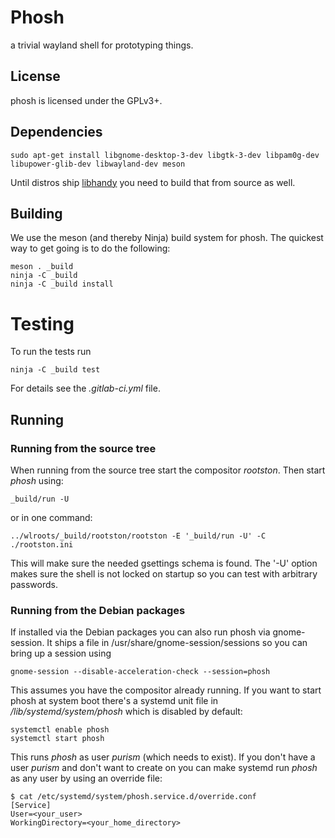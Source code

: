 # Phosh

a trivial wayland shell for prototyping things.

## License

phosh is licensed under the GPLv3+.

## Dependencies

    sudo apt-get install libgnome-desktop-3-dev libgtk-3-dev libpam0g-dev libupower-glib-dev libwayland-dev meson

Until distros ship [libhandy](https://source.puri.sm/Librem5/libhandy) you
need to build that from source as well.

## Building

We use the meson (and thereby Ninja) build system for phosh.  The quickest
way to get going is to do the following:

    meson . _build
    ninja -C _build
    ninja -C _build install

# Testing

To run the tests run

    ninja -C _build test

For details see the *.gitlab-ci.yml* file.

## Running
### Running from the source tree
When running from the source tree start the compositor *rootston*. Then start
*phosh* using:

    _build/run -U

or in one command:

    ../wlroots/_build/rootston/rootston -E '_build/run -U' -C ./rootston.ini

This will make sure the needed gsettings schema is found. The '-U' option makes
sure the shell is not locked on startup so you can test with arbitrary
passwords.

### Running from the Debian packages
If installed via the Debian packages you can also run phosh via gnome-session.
It ships a file in /usr/share/gnome-session/sessions so you can bring up a
session using

    gnome-session --disable-acceleration-check --session=phosh

This assumes you have the compositor already running. If you want to start
phosh at system boot there's a systemd unit file in */lib/systemd/system/phosh*
which is disabled by default:

    systemctl enable phosh
    systemctl start phosh

This runs *phosh* as user *purism* (which needs to exist). If you don't have a
user *purism* and don't want to create on you can make systemd run *phosh* as
any user by using an override file:

    $ cat /etc/systemd/system/phosh.service.d/override.conf
    [Service]
    User=<your_user>
    WorkingDirectory=<your_home_directory>

